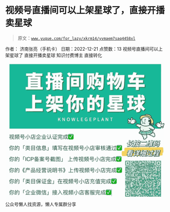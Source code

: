 # 视频号直播间可以上架星球了，直接开播卖星球

> 原文：[`www.yuque.com/for_lazy/xkrm14/yvmaem7saq4458xl`](https://www.yuque.com/for_lazy/xkrm14/yvmaem7saq4458xl)

<ne-p id="u8dceca05" data-lake-id="u8dceca05"><ne-text id="u69e3d07f">作者： 济南张亮（手机卡）</ne-text></ne-p> <ne-p id="uafcb8e61" data-lake-id="uafcb8e61"><ne-text id="u01f4be90">日期：2022-12-21</ne-text></ne-p> <ne-p id="u7d336ff7" data-lake-id="u7d336ff7"><ne-text id="u29e45eea">点赞数：</ne-text><ne-text id="uabaa8a55" ne-bold="true">13</ne-text></ne-p> <ne-hole id="u2804fd13" data-lake-id="u2804fd13"><ne-card data-card-name="hr" data-card-type="block" id="X9491" data-event-boundary="card"><ne-p id="u4de6b1cf" data-lake-id="u4de6b1cf"><ne-text id="u840c74a7">视频号直播间可以上架星球了 直接开播卖星球 知识付费博主 直接转化</ne-text></ne-p> <ne-p id="u59bec593" data-lake-id="u59bec593"><ne-card data-card-name="image" data-card-type="inline" id="DFXkg" data-event-boundary="card">![](img/409190622d1eca3fd0e38e69f4982020.png)</ne-card></ne-p> <ne-hole id="u59409779" data-lake-id="u59409779"><ne-card data-card-name="hr" data-card-type="block" id="PkdLC" data-event-boundary="card"><ne-p id="uee8ef3f3" data-lake-id="uee8ef3f3"><ne-text id="u3a61fc71">公众号懒人找资源，懒人专属群分享</ne-text></ne-p></ne-card></ne-hole></ne-card></ne-hole>